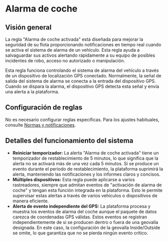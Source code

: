 # Alarma de coche

## Visión general

La regla "Alarma de coche activada" está diseñada para mejorar la seguridad de su flota proporcionando notificaciones en tiempo real cuando se activa el sistema de alarma de un vehículo. Esta regla ayuda a salvaguardar sus activos alertando rápidamente a su equipo de posibles incidentes de robo, acceso no autorizado o manipulación.

Esta regla funciona controlando el sistema de alarma del vehículo a través de un dispositivo de localización GPS conectado. Normalmente, la señal de salida del sistema de alarma se conecta a la entrada del dispositivo GPS. Cuando se dispara la alarma, el dispositivo GPS detecta esta señal y envía una alerta a la plataforma.

## Configuración de reglas

No es necesario configurar reglas específicas. Para los ajustes habituales, consulte [Normas y notificaciones](../).

## Detalles del funcionamiento del sistema

* **Reiniciar temporizador:** La alerta "Alarma de coche activada" tiene un temporizador de restablecimiento de 5 minutos, lo que significa que la alerta no se activará más de una vez cada 5 minutos. Si se produce un evento durante el periodo de restablecimiento, la plataforma suprimirá la alerta, manteniendo las notificaciones y los informes claros y concisos.
* **Múltiples dispositivos:** Esta regla puede aplicarse a varios rastreadores, siempre que admitan eventos de "activación de alarma de coche" y tengan esta función integrada en la plataforma. Esto le permite supervisar estas alertas a través de varios vehículos o dispositivos de manera eficiente.
* **Alerta de evento independiente del GPS:** La plataforma procesa y muestra los eventos de alarma del coche aunque el paquete de datos carezca de coordenadas GPS válidas. Estos eventos se registran independientemente de si se producen dentro o fuera de una geovalla designada. En este caso, la configuración de la geovalla Inside/Outside se omite, lo que garantiza que no se pierda ningún evento crítico.
